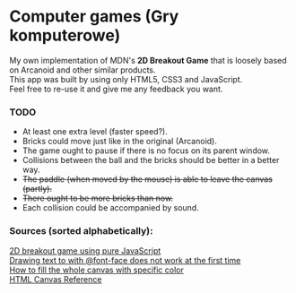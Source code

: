 # Computer games (Gry komputerowe)
My own implementation of MDN's **2D Breakout Game** that is loosely based on Arcanoid and other similar products.  
This app was built by using only HTML5, CSS3 and JavaScript.  
Feel free to re-use it and give me any feedback you want.  

### TODO
* At least one extra level (faster speed?).
* Bricks could move just like in the original (Arcanoid).
* The game ought to pause if there is no focus on its parent window.
* Collisions between the ball and the bricks should be better in a better way.
* ~~The paddle (when moved by the mouse) is able to leave the canvas (partly).~~
* ~~There ought to be more bricks than now.~~
* Each collision could be accompanied by sound.

### Sources (sorted alphabetically):
[2D breakout game using pure JavaScript](https://developer.mozilla.org/en-US/docs/Games/Tutorials/2D_Breakout_game_pure_JavaScript)  
[Drawing text to <canvas> with @font-face does not work at the first time](https://stackoverflow.com/questions/2756575/drawing-text-to-canvas-with-font-face-does-not-work-at-the-first-time)  
[How to fill the whole canvas with specific color](https://stackoverflow.com/questions/27736288/how-to-fill-the-whole-canvas-with-specific-color)  
[HTML Canvas Reference](https://www.w3schools.com/tags/ref_canvas.asp)  